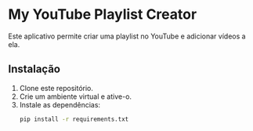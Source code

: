 # My YouTube Playlist Creator

Este aplicativo permite criar uma playlist no YouTube e adicionar vídeos a ela.

## Instalação

1. Clone este repositório.
2. Crie um ambiente virtual e ative-o.
3. Instale as dependências:
   ```bash
   pip install -r requirements.txt